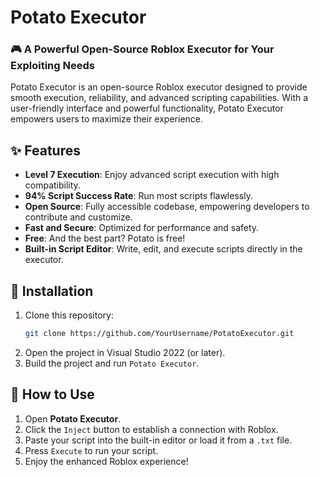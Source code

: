 # **Potato Executor**

### **🎮 A Powerful Open-Source Roblox Executor for Your Exploiting Needs**

Potato Executor is an open-source Roblox executor designed to provide smooth execution, reliability, and advanced scripting capabilities. With a user-friendly interface and powerful functionality, Potato Executor empowers users to maximize their experience.

## **✨ Features**
- **Level 7 Execution**: Enjoy advanced script execution with high compatibility.  
- **94% Script Success Rate**: Run most scripts flawlessly.  
- **Open Source**: Fully accessible codebase, empowering developers to contribute and customize.  
- **Fast and Secure**: Optimized for performance and safety.  
- **Free**: And the best part? Potato is free!  
- **Built-in Script Editor**: Write, edit, and execute scripts directly in the executor.  

## **🔧 Installation**
1. Clone this repository:
   ```bash
   git clone https://github.com/YourUsername/PotatoExecutor.git
   ```
2. Open the project in Visual Studio 2022 (or later).  
3. Build the project and run `Potato Executor`.

## **📝 How to Use**
1. Open **Potato Executor**.  
2. Click the `Inject` button to establish a connection with Roblox.  
3. Paste your script into the built-in editor or load it from a `.txt` file.  
4. Press `Execute` to run your script.  
5. Enjoy the enhanced Roblox experience!  
